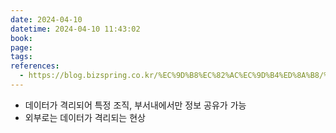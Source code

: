 ```yaml
---
date: 2024-04-10
datetime: 2024-04-10 11:43:02
book: 
page: 
tags: 
references:
  - https://blog.bizspring.co.kr/%EC%9D%B8%EC%82%AC%EC%9D%B4%ED%8A%B8/%EB%8D%B0%EC%9D%B4%ED%84%B0-%EC%82%AC%EC%9D%BC%EB%A1%9C-data-silo/
---
```

- 데이터가 격리되어 특정 조직, 부서내에서만 정보 공유가 가능
- 외부로는 데이터가 격리되는 현상